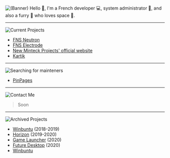 ![(Banner)](https://user-images.githubusercontent.com/46352972/116479393-d9018300-a87f-11eb-80bd-7e0b33327e0b.jpg)
Hello 👋, I'm a French developer 💻, system administrator 🔌, and also a furry 🦊 who loves space 🌠.

<hr>

![Current Projects](https://user-images.githubusercontent.com/46352972/116480267-4e218800-a881-11eb-87c3-b3537a7fdc2b.png)
* [FNS Neutron](https://github.com/Minteck-Projects/Neutron-Core)
* [FNS Electrode](https://github.com/Minteck-Projects/Electrode)
* [New Minteck Projects' official website](https://github.com/Minteck-Projects/Website)
* [Kartik](https://kartikgame.mooo.com)

<hr>

![Searching for mainteners](https://user-images.githubusercontent.com/46352972/116480622-f3d4f700-a881-11eb-9cc1-44786c48d3da.png)
* [PinPages](https://github.com/Minteck-Projects/PinPages)

<hr>

![Contact Me](https://user-images.githubusercontent.com/46352972/116480673-0cdda800-a882-11eb-84fd-64e808fa77b0.png)
> Soon

<hr>

![Archived Projects](https://user-images.githubusercontent.com/46352972/116480649-02231300-a882-11eb-8d15-681407802165.png)
* [Winbuntu](https://github.com/Minteck-Projects/Winbuntu) (2018-2019)
* [Horizon](https://github.com/Minteck-Projects/Horizon) (2019-2020)
* [Game Launcher](https://github.com/Minteck-Projects/Game-Launcher) (2020)
* [Future Desktop](https://github.com/Minteck-Projects/Future-Desktop) (2020)
* [Winbuntu](https://github.com/Minteck-Projects/Winbuntu)
